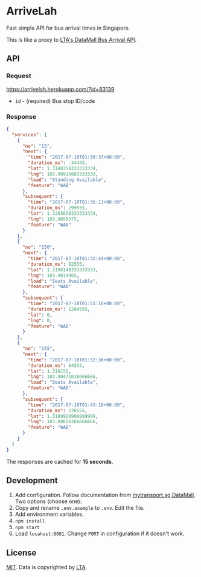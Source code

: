 ArriveLah
===

Fast simple API for bus arrival times in Singapore.

This is like a proxy to [LTA's DataMall Bus Arrival API](http://www.mytransport.sg/content/mytransport/home/dataMall.html).

API
---

### Request

<https://arrivelah.herokuapp.com/?id=83139>

- `id` - (required) Bus stop ID/code

### Response

```json
{
  "services": [
    {
      "no": "15",
      "next": {
        "time": "2017-07-18T01:30:37+00:00",
        "duration_ms": -34445,
        "lat": 1.3148358333333334,
        "lng": 103.90915083333333,
        "load": "Standing Available",
        "feature": "WAB"
      },
      "subsequent": {
        "time": "2017-07-18T01:36:11+00:00",
        "duration_ms": 299555,
        "lat": 1.3265658333333334,
        "lng": 103.9059575,
        "feature": "WAB"
      }
    },
    {
      "no": "150",
      "next": {
        "time": "2017-07-18T01:32:44+00:00",
        "duration_ms": 92555,
        "lat": 1.3196148333333333,
        "lng": 103.9014965,
        "load": "Seats Available",
        "feature": "WAB"
      },
      "subsequent": {
        "time": "2017-07-18T01:51:16+00:00",
        "duration_ms": 1204555,
        "lat": 0,
        "lng": 0,
        "feature": "WAB"
      }
    },
    {
      "no": "155",
      "next": {
        "time": "2017-07-18T01:32:36+00:00",
        "duration_ms": 84555,
        "lat": 1.319155,
        "lng": 103.90471016666666,
        "load": "Seats Available",
        "feature": "WAB"
      },
      "subsequent": {
        "time": "2017-07-18T01:43:18+00:00",
        "duration_ms": 726555,
        "lat": 1.3189929999999999,
        "lng": 103.88656266666666,
        "feature": "WAB"
      }
    }
  ]
}
```

The responses are cached for **15 seconds**.

Development
---

1. Add configuration. Follow documentation from [mytransport.sg DataMall](http://www.mytransport.sg/content/mytransport/home/dataMall.html). Two options (choose one):
  1. Copy and rename `.env.example` to `.env`. Edit the file.
  2. Add environment variables.
2. `npm install`
3. `npm start`
4. Load `locahost:8081`. Change `PORT` in configuration if it doesn't work.

License
---

[MIT](http://cheeaun.mit-license.org/). Data is copyrighted by [LTA](http://www.mytransport.sg/).
